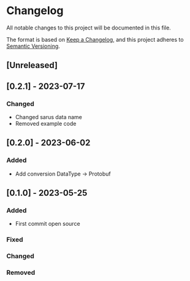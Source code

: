 # Changelog

All notable changes to this project will be documented in this file.

The format is based on [Keep a Changelog](https://keepachangelog.com/en/1.0.0/),
and this project adheres to [Semantic Versioning](https://semver.org/spec/v2.0.0.html).

## [Unreleased]

## [0.2.1] - 2023-07-17
### Changed
- Changed sarus data name
- Removed example code

## [0.2.0] - 2023-06-02
### Added
- Add conversion DataType -> Protobuf

## [0.1.0] - 2023-05-25

### Added
- First commit open source

### Fixed

### Changed

### Removed
